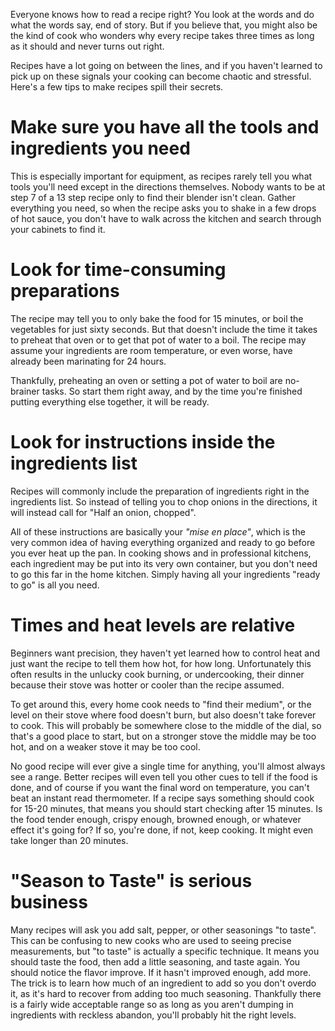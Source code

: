Everyone knows how to read a recipe right? You look at the words and do what the words say, end of story. But if you believe that, you might also be the kind of cook who wonders why every recipe takes three times as long as it should and never turns out right.

Recipes have a lot going on between the lines, and if you haven't learned to pick up on these signals your cooking can become chaotic and stressful. Here's a few tips to make recipes spill their secrets.

# Make sure you have all the tools and ingredients you need

This is especially important for equipment, as recipes rarely tell you what tools you'll need except in the directions themselves. Nobody wants to be at step 7 of a 13 step recipe only to find their blender isn't clean. Gather everything you need, so when the recipe asks you to shake in a few drops of hot sauce, you don't have to walk across the kitchen and search through your cabinets to find it.

# Look for time-consuming preparations

The recipe may tell you to only bake the food for 15 minutes, or boil the vegetables for just sixty seconds. But that doesn't include the time it takes to preheat that oven or to get that pot of water to a boil. The recipe may assume your ingredients are room temperature, or even worse, have already been marinating for 24 hours.

Thankfully, preheating an oven or setting a pot of water to boil are no-brainer tasks. So start them right away, and by the time you're finished putting everything else together, it will be ready.

# Look for instructions inside the ingredients list

Recipes will commonly include the preparation of ingredients right in the ingredients list. So instead of telling you to chop onions in the directions, it will instead call for "Half an onion, chopped".

All of these instructions are basically your *"mise en place"*, which is the very common idea of having everything organized and ready to go before you ever heat up the pan. In cooking shows and in professional kitchens, each ingredient may be put into its very own container, but you don't need to go this far in the home kitchen. Simply having all your ingredients "ready to go" is all you need.

# Times and heat levels are relative

Beginners want precision, they haven't yet learned how to control heat and just want the recipe to tell them how hot, for how long. Unfortunately this often results in the unlucky cook burning, or undercooking, their dinner because their stove was hotter or cooler than the recipe assumed.

To get around this, every home cook needs to "find their medium", or the level on their stove where food doesn't burn, but also doesn't take forever to cook. This will probably be somewhere close to the middle of the dial, so that's a good place to start, but on a stronger stove the middle may be too hot, and on a weaker stove it may be too cool.

No good recipe will ever give a single time for anything, you'll almost always see a range. Better recipes will even tell you other cues to tell if the food is done, and of course if you want the final word on temperature, you can't beat an instant read thermometer. If a recipe says something should cook for 15-20 minutes, that means you should start checking after 15 minutes. Is the food tender enough, crispy enough, browned enough, or whatever effect it's going for? If so, you're done, if not, keep cooking. It might even take longer than 20 minutes.

# "Season to Taste" is serious business

Many recipes will ask you add salt, pepper, or other seasonings "to taste". This can be confusing to new cooks who are used to seeing precise measurements, but "to taste" is actually a specific technique. It means you should taste the food, then add a little seasoning, and taste again. You should notice the flavor improve. If it hasn't improved enough, add more. The trick is to learn how much of an ingredient to add so you don't overdo it, as it's hard to recover from adding too much seasoning. Thankfully there is a fairly wide acceptable range so as long as you aren't dumping in ingredients with reckless abandon, you'll probably hit the right levels.